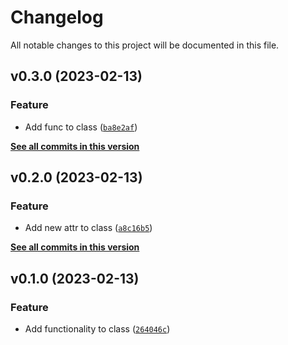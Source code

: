 # Changelog

All notable changes to this project will be documented in this file.

<!--next-version-placeholder-->

## v0.3.0 (2023-02-13)
### Feature
* Add func to class ([`ba8e2af`](https://github.com/afuetterer/services-test2/commit/ba8e2af78a3449bf2293493b667cbc22b81ad6b3))

**[See all commits in this version](https://github.com/afuetterer/services-test2/compare/v0.2.0...v0.3.0)**

## v0.2.0 (2023-02-13)
### Feature
* Add new attr to class ([`a8c16b5`](https://github.com/afuetterer/services-test2/commit/a8c16b5cbad036887289b770fbfa31e5cd3792c7))

**[See all commits in this version](https://github.com/afuetterer/services-test2/compare/v0.1.0...v0.2.0)**

## v0.1.0 (2023-02-13)
### Feature
* Add functionality to class ([`264046c`](https://github.com/afuetterer/services-test2/commit/264046cd60d520feddcdf77a428a653cde74aad4))
